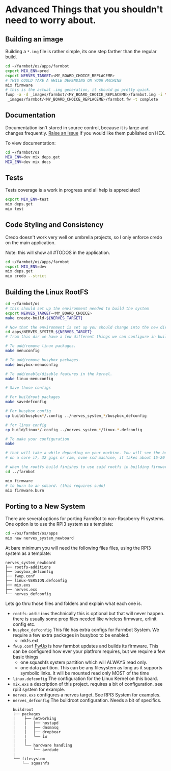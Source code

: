 # Advanced Things that you shouldn't need to worry about.

## Building an image
Building a `*.img` file is rather simple, its one step farther than the regular build.

```bash
cd ~/farmbot/os/apps/farmbot
export MIX_ENV=prod
export NERVES_TARGET=<MY_BOARD_CHOICE_REPLACEME>
# THIS COULD TAKE A WHILE DEPENDING ON YOUR MACHINE
mix firmware
# this is the actual .img generation, it should go pretty quick.
fwup -a -d _images/farmbot/<MY_BOARD_CHOICE_REPLACEME>/farmbot.img -i \
 _images/farmbot/<MY_BOARD_CHOICE_REPLACEME>/farmbot.fw -t complete
```

## Documentation

Documentation isn't stored in source control, because it is large and changes frequently. [Raise an issue](https://github.com/FarmBot/farmbot_os/issues/new) if you would like them published on HEX.

To view documentation:

```bash
cd ~/farmbot/os
MIX_ENV=dev mix deps.get
MIX_ENV=dev mix docs
```

## Tests

Tests coverage is a work in progress and all help is appreciated!

```bash
export MIX_ENV=test
mix deps.get
mix test
```

## Code Styling and Consistency

Credo doesn't work very well on umbrella projects, so I only enforce credo on
the main application.

Note: this will show all #TODOS in the application.

```bash
cd ~/farmbot/os/apps/farmbot
export MIX_ENV=dev
mix deps.get
mix credo --strict
```



## Building the Linux RootFS

```bash
cd ~/farmbot/os
# this should set up the environment needed to build the system
export NERVES_TARGET=<MY_BOARD_CHOICE>
make create-build-${NERVES_TARGET}

# Now that the environment is set up you should change into the new dir it told you too.
cd apps/NERVES_SYSTEM_${NERVES_TARGET}
# from this dir we have a few different things we can configure in buildroot.

# To add/remove linux packages.
make menuconfig

# To add/remove busybox packages.
make busybox-menuconfig

# To add/enable/disable features in the kernel.
make linux-menuconfig

# Save those configs

# For buildroot packages
make savedefconfig

# For busybox config
cp build/busybox*/.config ../nerves_system_*/busybox_defconfig

# for linux config
cp build/linux*/.config ../nerves_system_*/linux-*.defconfig

# To make your configuration
make

# that will take a while depending on your machine. You will see the build output in your terminal.
# on a core i7, 32 gigs or ram, nvme ssd machine, it takes about 15-20 minutes depending on if ccache is enabled.

# when the rootfs build finishes to use said rootfs in building firmware:
cd ../farmbot

mix firmware
# to burn to an sdcard. (this requires sudo)
mix firmware.burn

```

## Porting to a New System

There are several options for porting FarmBot to non-Raspberry Pi systems. One option is to use the RPI3 system as a template:

```bash
cd ~/os/farmbot/os/apps
mix new nerves_system_newboard
```

At bare minimum you will need the following files files, using the RPI3 system as a template:

```
nerves_system_newboard
├── rootfs-additions
├── busybox_defconfig
├── fwup.conf
├── linux-VERSION.defconfig
├── mix.exs
├── nerves.exs
└── nerves_defconfig
```

Lets go thru those files and folders and explain what each one is.

* `rootfs-additions`
    thechnically this is optional but that will never happen. there is usually some prop files needed like wireless firmware, erlinit config etc.
* `busybox_defconfig`
    This file has extra configs for Farmbot System. We require a few extra packages in busybox to be enabled.
    * mkfs.ext
* `fwup.conf`
    [FwUp](https://github.com/fhunleth/fwup) is how farmbot updates and builds its firmware. This can be configured how ever your platfrom requires, but we require a few basic things
    * one squashfs system partition which will ALWAYS read only.
    * one data partition. This can be any filesystem as long as it supports symbolic links. It will be mounted read only MOST of the time
* `linux.defconfig`
    The configuration for the Linux Kernel on this board.
* `mix.exs`
    a description of this project. requires a bit of configuration. see rpi3 system for example.
* `nerves.exs`
    configures a nerves target. See RPI3 System for examples.
* `nerves_defconfig`
    The buildroot configuration. Needs a bit of specifics.
    ```
    buildroot
    ├── packages
    |    ├── networking
    |    |   ├── hostapd
    |    |   ├── dnsmasq
    |    |   ├── dropbear
    |    |   └── iw
    |    |
    |    └── hardware handling
    |        └── avrdude
    |
    └── filesystem
        └── squashfs
    ```
